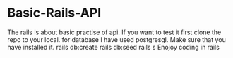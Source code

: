 # Basic-Rails-API
The rails is about basic practise of api.
If you want to test it first clone the repo to your local.
for database I have used postgresql. Make sure that you have installed it.
rails db:create
rails db:seed 
rails s
Enojoy coding in rails
